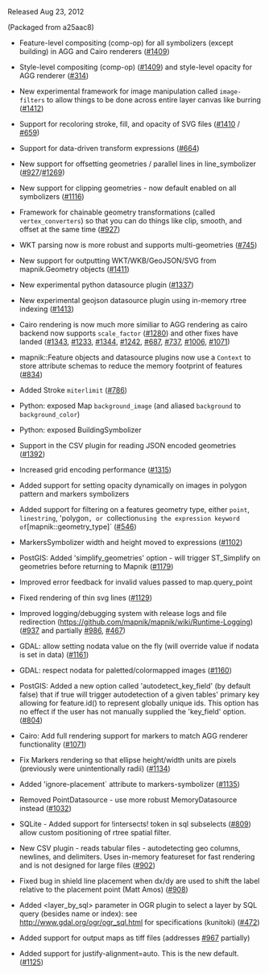 Released Aug 23, 2012

(Packaged from a25aac8)

- Feature-level compositing (comp-op) for all symbolizers (except building) in AGG and Cairo renderers ([#1409](http://github.com/mapnik/mapnik/issues/1409))

- Style-level compositing (comp-op) ([#1409](http://github.com/mapnik/mapnik/issues/1409)) and style-level opacity for AGG renderer ([#314](http://github.com/mapnik/mapnik/issues/314))

- New experimental framework for image manipulation called `image-filters` to allow things to be done across entire layer canvas like burring ([#1412](http://github.com/mapnik/mapnik/issues/1412))

- Support for recoloring stroke, fill, and opacity of SVG files ([#1410](http://github.com/mapnik/mapnik/issues/￼1410) / [#659](http://github.com/mapnik/mapnik/issues/659))

- Support for data-driven transform expressions ([#664](http://github.com/mapnik/mapnik/issues/664))

- New support for offsetting geometries / parallel lines in line_symbolizer ([#927](http://github.com/mapnik/mapnik/issues/927)/[#1269](http://github.com/mapnik/mapnik/issues/1269))

- New support for clipping geometries - now default enabled on all symbolizers ([#1116](http://github.com/mapnik/mapnik/issues/1116))

- Framework for chainable geometry transformations (called `vertex_converters`) so that you can do things like clip, smooth, and offset at the same time ([#927](http://github.com/mapnik/mapnik/issues/927))

- WKT parsing now is more robust and supports multi-geometries ([#745](http://github.com/mapnik/mapnik/issues/745))

- New support for outputting WKT/WKB/GeoJSON/SVG from mapnik.Geometry objects ([#1411](http://github.com/mapnik/mapnik/issues/1411))

- New experimental python datasource plugin ([#1337](http://github.com/mapnik/mapnik/issues/1337))

- New experimental geojson datasource plugin using in-memory rtree indexing ([#1413](http://github.com/mapnik/mapnik/issues/1413))

- Cairo rendering is now much more similiar to AGG rendering as cairo backend now supports `scale_factor` ([#1280](http://github.com/mapnik/mapnik/issues/1280)) and other fixes have landed ([#1343](http://github.com/mapnik/mapnik/issues/1343), [#1233](http://github.com/mapnik/mapnik/issues/1233), [#1344](http://github.com/mapnik/mapnik/issues/), [#1242](http://github.com/mapnik/mapnik/issues/1242), [#687](http://github.com/mapnik/mapnik/issues/687), [#737](http://github.com/mapnik/mapnik/issues/737), [#1006](http://github.com/mapnik/mapnik/issues/1006), [#1071](http://github.com/mapnik/mapnik/issues/1071))

- mapnik::Feature objects and datasource plugins now use a `Context` to store attribute schemas to reduce the memory footprint of features ([#834](http://github.com/mapnik/mapnik/issues/834))

- Added Stroke `miterlimit` ([#786](http://github.com/mapnik/mapnik/issues/786))

- Python: exposed Map `background_image` (and aliased `background` to `background_color`)

- Python: exposed BuildingSymbolizer

- Support in the CSV plugin for reading JSON encoded geometries ([#1392](http://github.com/mapnik/mapnik/issues/1392))

- Increased grid encoding performance ([#1315](http://github.com/mapnik/mapnik/issues/1315))

- Added support for setting opacity dynamically on images in polygon pattern and markers symbolizers

- Added support for filtering on a features geometry type, either `point`, `linestring`, 'polygon`,
  or `collection` using the expression keyword of `[mapnik::geometry_type]` ([#546](http://github.com/mapnik/mapnik/issues/546))

- MarkersSymbolizer width and height moved to expressions ([#1102](http://github.com/mapnik/mapnik/issues/1102))

- PostGIS: Added 'simplify_geometries' option - will trigger ST_Simplify on geometries before returning to Mapnik ([#1179](http://github.com/mapnik/mapnik/issues/1179))

- Improved error feedback for invalid values passed to map.query_point

- Fixed rendering of thin svg lines ([#1129](http://github.com/mapnik/mapnik/issues/1129))

- Improved logging/debugging system with release logs and file redirection (https://github.com/mapnik/mapnik/wiki/Runtime-Logging) ([#937](http://github.com/mapnik/mapnik/issues/937) and partially [#986](http://github.com/mapnik/mapnik/issues/986), [#467](http://github.com/mapnik/mapnik/issues/467))

- GDAL: allow setting nodata value on the fly (will override value if nodata is set in data) ([#1161](http://github.com/mapnik/mapnik/issues/1161))
 
- GDAL: respect nodata for paletted/colormapped images ([#1160](http://github.com/mapnik/mapnik/issues/1160))

- PostGIS: Added a new option called 'autodetect_key_field' (by default false) that if true will
  trigger autodetection of a given tables' primary key allowing for feature.id() to represent
  globally unique ids. This option has no effect if the user has not manually supplied the 'key_field' option. ([#804](http://github.com/mapnik/mapnik/issues/804))

- Cairo: Add full rendering support for markers to match AGG renderer functionality ([#1071](http://github.com/mapnik/mapnik/issues/1071))

- Fix Markers rendering so that ellipse height/width units are pixels (previously were unintentionally radii) ([#1134](http://github.com/mapnik/mapnik/issues/1134))

- Added 'ignore-placement` attribute to markers-symbolizer ([#1135](http://github.com/mapnik/mapnik/issues/1135))

- Removed PointDatasource - use more robust MemoryDatasource instead ([#1032](http://github.com/mapnik/mapnik/issues/1032))

- SQLite - Added support for !intersects! token in sql subselects ([#809](http://github.com/mapnik/mapnik/issues/809)) allow custom positioning of rtree spatial filter.

- New CSV plugin - reads tabular files - autodetecting geo columns, newlines, and delimiters. Uses in-memory featureset for fast rendering and is not designed for large files ([#902](http://github.com/mapnik/mapnik/issues/902))

- Fixed bug in shield line placement when dx/dy are used to shift the label relative to the placement point (Matt Amos) ([#908](http://github.com/mapnik/mapnik/issues/908))

- Added <layer_by_sql> parameter in OGR plugin to select a layer by SQL query (besides name or index): see http://www.gdal.org/ogr/ogr_sql.html for specifications (kunitoki) ([#472](http://github.com/mapnik/mapnik/issues/472))

- Added support for output maps as tiff files (addresses [#967]((http://github.com/mapnik/mapnik/issues/967)) partially)

- Added support for justify-alignment=auto. This is the new default. ([#1125](http://github.com/mapnik/mapnik/issues/1125))
